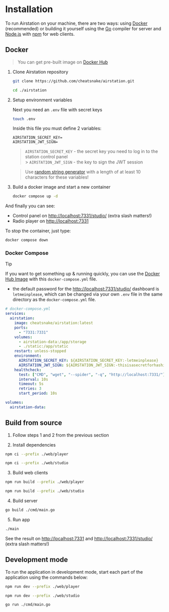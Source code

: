 # Installation

To run Airstation on your machine, there are two ways: using [Docker](https://docs.docker.com/) (recommended) or building it yourself using the [Go](https://go.dev/) compiler for server and [Node.js](https://nodejs.org/) with [npm](https://www.npmjs.com/) for web clients.

## Docker

> You can get pre-built image on [Docker Hub](https://hub.docker.com/r/cheatsnake/airstation/tags)

1.  Clone Airstation repository

    ```sh
    git clone https://github.com/cheatsnake/airstation.git
    ```

    ```sh
    cd ./airstation
    ```

2.  Setup environment variables

    Next you need an `.env` file with secret keys

    ```sh
    touch .env
    ```

    Inside this file you must define 2 variables:

    ```
    AIRSTATION_SECRET_KEY=
    AIRSTATION_JWT_SIGN=
    ```

    > `AIRSTATION_SECRET_KEY` - the secret key you need to log in to the station control panel <br> > `AIRSTATION_JWT_SIGN` - the key to sign the JWT session

    > Use [random string generator](https://it-tools.tech/token-generator?length=20) with a length of at least 10 characters for these variables!

3.  Build a docker image and start a new container

    ```sh
    docker compose up -d
    ```

And finally you can see:

- Control panel on [http://localhost:7331/studio/](http://localhost:7331/studio/) (extra slash matters!)
- Radio player on [http://localhost:7331](http://localhost:7331)

To stop the container, just type:

```sh
docker compose down
```

### Docker Compose

> [!TIP]
> If you want to get something up & running quickly, you can use the [Docker Hub Image](https://hub.docker.com/r/cheatsnake/airstation) with this `docker-compose.yml` file.
>
> - the default password for the [http://localhost:7331/studio/](http://localhost:7331/studio/) dashboard is `letmeinplease`, which can be changed via your own `.env` file in the same directory as the `docker-compose.yml` file.

```yml
# docker-compose.yml
services:
  airstation:
    image: cheatsnake/airstation:latest
    ports:
      - "7331:7331"
    volumes:
      - airstation-data:/app/storage
      - ./static:/app/static
    restart: unless-stopped
    environment:
      AIRSTATION_SECRET_KEY: ${AIRSTATION_SECRET_KEY:-letmeinplease}
      AIRSTATION_JWT_SIGN: ${AIRSTATION_JWT_SIGN:-thisisasecretforhashing}
    healthcheck:
      test: ["CMD", "wget", "--spider", "-q", "http://localhost:7331/"]
      interval: 10s
      timeout: 5s
      retries: 3
      start_period: 10s

volumes:
  airstation-data:
```

## Build from source

1. Follow steps 1 and 2 from the previous section

2. Install dependencies

```sh
npm ci --prefix ./web/player
```

```sh
npm ci --prefix ./web/studio
```

3. Build web clients

```sh
npm run build --prefix ./web/player
```

```sh
npm run build --prefix ./web/studio
```

4. Build server

```sh
go build ./cmd/main.go
```

5. Run app

```sh
./main
```

See the result on [http://localhost:7331](http://localhost:7331) and [http://localhost:7331/studio/](http://localhost:7331/studio/) (extra slash matters!)

## Development mode

To run the application in development mode, start each part of the application using the commands below:

```sh
npm run dev --prefix ./web/player
```

```sh
npm run dev --prefix ./web/studio
```

```sh
go run ./cmd/main.go
```
